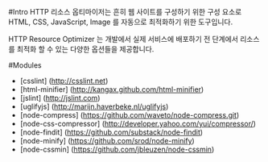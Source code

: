 #Intro
HTTP 리소스 옵티마이저는 흔히 웹 사이트를 구성하기 위한 구성 요소로 HTML, CSS, JavaScript, Image 를 자동으로 최적화하기 위한
도구입니다.

HTTP Resource Optimizer 는 개발에서 실제 서비스에 배포하기 전 단계에서 리소스를 최적화 할 수 있는 다양한 옵션들을 제공합니다.


#Modules
* [csslint] (http://csslint.net)
* [html-minifier] (http://kangax.github.com/html-minifier)
* [jslint] (http://jslint.com)
* [uglifyjs] (http://marijn.haverbeke.nl/uglifyjs)
* [node-compress] (https://github.com/waveto/node-compress.git)
* [node-css-compressor] (http://developer.yahoo.com/yui/compressor/)
* [node-findit] (https://github.com/substack/node-findit)
* [node-minify] (https://github.com/srod/node-minify)
* [node-cssmin] (https://github.com/jbleuzen/node-cssmin)
